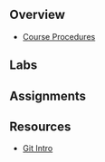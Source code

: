 
## Overview
* [Course Procedures](./course-procedures.md)

## Labs

## Assignments

## Resources
* [Git Intro](https://github.com/hoc-courses/shared-resources/blob/main/git-github-intro.md)

